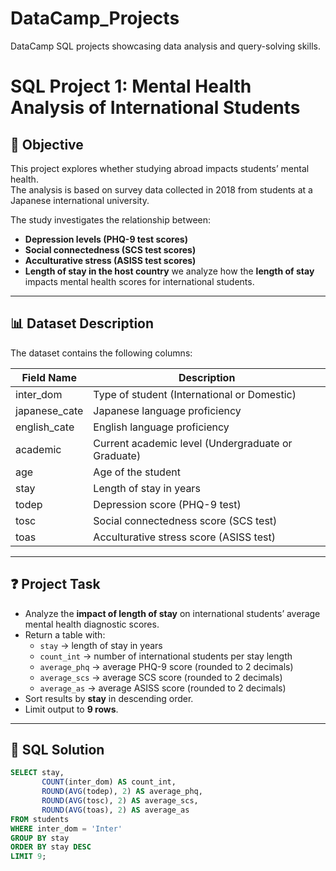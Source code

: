 # DataCamp_Projects
DataCamp SQL projects showcasing data analysis and query-solving skills.

# SQL Project 1: Mental Health Analysis of International Students

## 📌 Objective
This project explores whether studying abroad impacts students’ mental health.  
The analysis is based on survey data collected in 2018 from students at a Japanese international university.  

The study investigates the relationship between:
- **Depression levels (PHQ-9 test scores)**
- **Social connectedness (SCS test scores)**
- **Acculturative stress (ASISS test scores)**
- **Length of stay in the host country**
we analyze how the **length of stay** impacts mental health scores for international students.

---

## 📊 Dataset Description
The dataset contains the following columns:

| Field Name    | Description |
|---------------|-------------|
| inter_dom     | Type of student (International or Domestic) |
| japanese_cate | Japanese language proficiency |
| english_cate  | English language proficiency |
| academic      | Current academic level (Undergraduate or Graduate) |
| age           | Age of the student |
| stay          | Length of stay in years |
| todep         | Depression score (PHQ-9 test) |
| tosc          | Social connectedness score (SCS test) |
| toas          | Acculturative stress score (ASISS test) |

---

## ❓ Project Task
- Analyze the **impact of length of stay** on international students’ average mental health diagnostic scores.  
- Return a table with:
  - `stay` → length of stay in years  
  - `count_int` → number of international students per stay length  
  - `average_phq` → average PHQ-9 score (rounded to 2 decimals)  
  - `average_scs` → average SCS score (rounded to 2 decimals)  
  - `average_as` → average ASISS score (rounded to 2 decimals)  
- Sort results by **stay** in descending order.  
- Limit output to **9 rows**.

---

## 📝 SQL Solution
```sql
SELECT stay, 
       COUNT(inter_dom) AS count_int, 
       ROUND(AVG(todep), 2) AS average_phq, 
       ROUND(AVG(tosc), 2) AS average_scs, 
       ROUND(AVG(toas), 2) AS average_as
FROM students
WHERE inter_dom = 'Inter'
GROUP BY stay
ORDER BY stay DESC
LIMIT 9;


